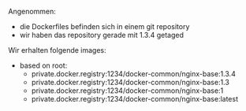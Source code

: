 Angenommen:
- die Dockerfiles befinden sich in einem git repository
- wir haben das repository gerade mit 1.3.4 getaged

Wir erhalten folgende images:
- based on root:
  - private.docker.registry:1234/docker-common/nginx-base:1.3.4
  - private.docker.registry:1234/docker-common/nginx-base:1.3
  - private.docker.registry:1234/docker-common/nginx-base:1
  - private.docker.registry:1234/docker-common/nginx-base:latest